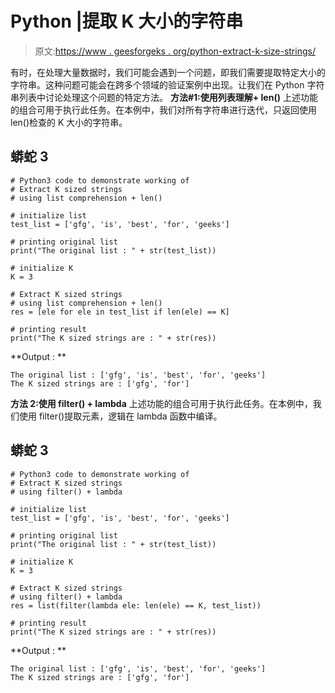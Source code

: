 # Python |提取 K 大小的字符串

> 原文:[https://www . geesforgeks . org/python-extract-k-size-strings/](https://www.geeksforgeeks.org/python-extract-k-sized-strings/)

有时，在处理大量数据时，我们可能会遇到一个问题，即我们需要提取特定大小的字符串。这种问题可能会在跨多个领域的验证案例中出现。让我们在 Python 字符串列表中讨论处理这个问题的特定方法。
**方法#1:使用列表理解+ len()**
上述功能的组合可用于执行此任务。在本例中，我们对所有字符串进行迭代，只返回使用 len()检查的 K 大小的字符串。

## 蟒蛇 3

```
# Python3 code to demonstrate working of
# Extract K sized strings
# using list comprehension + len()

# initialize list
test_list = ['gfg', 'is', 'best', 'for', 'geeks']

# printing original list
print("The original list : " + str(test_list))

# initialize K
K = 3

# Extract K sized strings
# using list comprehension + len()
res = [ele for ele in test_list if len(ele) == K]

# printing result
print("The K sized strings are : " + str(res))
```

**Output : **

```
The original list : ['gfg', 'is', 'best', 'for', 'geeks']
The K sized strings are : ['gfg', 'for']
```

**方法 2:使用 filter() + lambda**
上述功能的组合可用于执行此任务。在本例中，我们使用 filter()提取元素，逻辑在 lambda 函数中编译。

## 蟒蛇 3

```
# Python3 code to demonstrate working of
# Extract K sized strings
# using filter() + lambda

# initialize list
test_list = ['gfg', 'is', 'best', 'for', 'geeks']

# printing original list
print("The original list : " + str(test_list))

# initialize K
K = 3

# Extract K sized strings
# using filter() + lambda
res = list(filter(lambda ele: len(ele) == K, test_list))

# printing result
print("The K sized strings are : " + str(res))
```

**Output : **

```
The original list : ['gfg', 'is', 'best', 'for', 'geeks']
The K sized strings are : ['gfg', 'for']
```